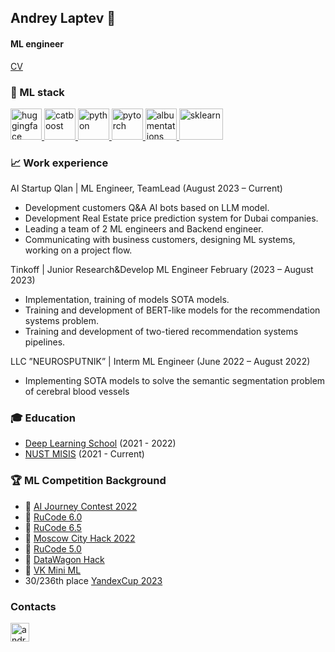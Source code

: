 ## Andrey Laptev :crown:
#### ML engineer

[CV](https://drive.google.com/file/d/1MR83l6VLXn3f593m2c802cu9EwSQTrn4/view)

### :dart: ML stack
<p align="left"> 
  <a href="https://huggingface.co/" target="_blank"> 
    <img src="https://huggingface.co/front/assets/huggingface_logo-noborder.svg" alt="huggingface" width="50" height="50"/>
  </a>
  <a href="https://catboost.ai/" target="_blank"> 
    <img src="https://upload.wikimedia.org/wikipedia/commons/c/cc/CatBoostLogo.png" alt="catboost" width="50" height="50"/>
  </a>
  
  <a href="https://www.python.org" target="_blank"> 
    <img src="https://upload.wikimedia.org/wikipedia/commons/thumb/c/c3/Python-logo-notext.svg/1200px-Python-logo-notext.svg.png" alt="python" width="50" height="50"/>
  </a>  
  
  <a href="https://pytorch.org" target="_blank"> 
    <img src="https://pytorch.org/assets/images/pytorch-logo.png" alt="pytorch" width="50" height="50"/>
  </a>
  
  <a href="https://albumentations.ai" target="_blank"> 
    <img src="https://albumentations.ai/assets/img/custom/albumentations_logo.png" alt="albumentations" width="50" height="50"/>
  </a>
  
  <a href="https://scikit-learn.org/stable/index.html" target="_blank"> 
    <img src="https://raw.githubusercontent.com/scikit-learn/scikit-learn/main/doc/logos/scikit-learn-logo.png" alt="sklearn" width="70" height="50"/>
  </a>
</p>

### :chart_with_upwards_trend: Work experience

AI Startup Qlan | ML Engineer, TeamLead (August 2023 – Current) <br />
  * Development customers Q&A AI bots based on LLM model. <br />
  * Development Real Estate price prediction system for Dubai companies. <br />
  * Leading a team of 2 ML engineers and Backend engineer. <br />
  * Communicating with business customers, designing ML systems, working on a project flow. <br />
  
Tinkoff | Junior Research&Develop ML Engineer February (2023 – August 2023) <br />
  * Implementation, training of models SOTA models.<br />
  * Training and development of BERT-like models for the recommendation systems problem. <br />
  * Training and development of two-tiered recommendation systems pipelines. <br />
  
LLC ”NEUROSPUTNIK” | Interm ML Engineer (June 2022 – August 2022) <br />
  * Implementing SOTA models to solve the semantic segmentation problem of cerebral blood vessels <br />

### 🎓 Education

* [Deep Learning School](https://mipt.ru/science/labs/innovation/projects/deep_learning_school) (2021 - 2022)
* [NUST MISIS](https://en.misis.ru) (2021 - Current)

### 🏆 ML Competition Background
* 🥇 [AI Journey Contest 2022](https://aij.ru/)
* 🥇 [RuCode 6.0](https://rucode.net/)
* 🥇 [RuCode 6.5](https://rucode.net/)
* 🥇 [Moscow City Hack 2022](https://moscityhack2022.innoagency.ru/)
* 🥈 [RuCode 5.0](https://rucode.net/)
* 🥈 [DataWagon Hack](https://datawagon.ru/)
* 🥈 [VK Mini ML](https://cups.online/ru/contests/vk-miniml)
* 30/236th place [YandexCup 2023](https://yandex.ru/cup/)

### Contacts
<p align="left"> 
  <a href="https://t.me/laptev13" target="_blank"> 
    <img src="https://upload.wikimedia.org/wikipedia/commons/thumb/8/82/Telegram_logo.svg/1024px-Telegram_logo.svg.png" alt="android" width="30" height="30"/> 
  </a>
</p>
